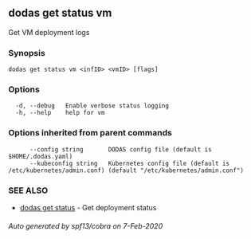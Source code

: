 ## dodas get status vm

Get VM deployment logs

### Synopsis




```
dodas get status vm <infID> <vmID> [flags]
```

### Options

```
  -d, --debug   Enable verbose status logging
  -h, --help    help for vm
```

### Options inherited from parent commands

```
      --config string       DODAS config file (default is $HOME/.dodas.yaml)
      --kubeconfig string   Kubernetes config file (default is /etc/kubernetes/admin.conf) (default "/etc/kubernetes/admin.conf")
```

### SEE ALSO

* [dodas get status](dodas_get_status.md)	 - Get deployment status

###### Auto generated by spf13/cobra on 7-Feb-2020
